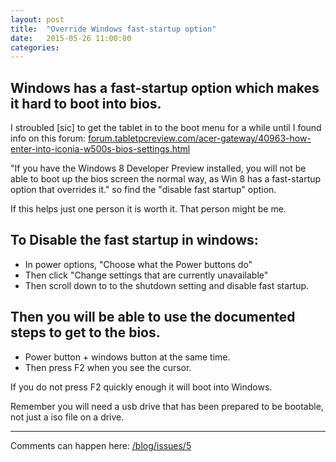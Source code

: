 ```yaml
---
layout: post
title:  "Override Windows fast-startup option"
date:   2015-05-26 11:00:00
categories:
---
```


## Windows has a fast-startup option which makes it hard to boot into bios.

I stroubled [sic] to get the tablet in to the boot menu for a while until I found info on this forum:
<a href="//forum.tabletpcreview.com/acer-gateway/40963-how-enter-into-iconia-w500s-bios-settings.html" target="_blank">forum.tabletpcreview.com/acer-gateway/40963-how-enter-into-iconia-w500s-bios-settings.html</a>

"If you have the Windows 8 Developer Preview installed, you will not be able to boot up the bios screen the normal way, as Win 8 has a fast-startup option that overrides it."
so find the "disable fast startup" option.

If this helps just one person it is worth it. That person might be me.

## To Disable the fast startup in windows:

- In power options, "Choose what the Power buttons do"
- Then click "Change settings that are currently unavailable"
- Then scroll down to to the shutdown setting and disable fast startup.

## Then you will be able to use the documented steps to get to the bios.

- Power button + windows button at the same time.
- Then press F2 when you see the cursor.

If you do not press F2 quickly enough it will boot into Windows.

Remember you will need a usb drive that has been prepared to be bootable, not just a iso file on a drive.

---

Comments can happen here: [/blog/issues/5](https://github.com/getsetbro/blog/issues/5)
